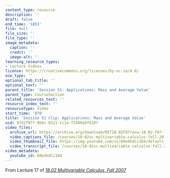 ```yaml
---
content_type: resource
description: ''
draft: false
end_time: '1853'
file: null
file_size: ''
file_type: ''
image_metadata:
  caption: ''
  credit: ''
  image-alt: ''
learning_resource_types:
- Lecture Videos
license: https://creativecommons.org/licenses/by-nc-sa/4.0/
ocw_type: ''
optional_tab_title: ''
optional_text: ''
parent_title: 'Session 51: Applications: Mass and Average Value'
parent_type: CourseSection
related_resources_text: ''
resource_index_text: ''
resourcetype: Video
start_time: '870'
title: 'Session 51 Clip: Applications: Mass and Average Value'
uid: 9fd1f97f-9b6c-6521-cc1a-f2400a9f6107
video_files:
  archive_url: https://archive.org/download/MIT18.02F07/ocw-18_02-f07-lec17_300k.mp4
  video_captions_file: /courses/18-02sc-multivariable-calculus-fall-2010/60e4hdCi1D4_captions.vtt
  video_thumbnail_file: https://img.youtube.com/vi/60e4hdCi1D4/default.jpg
  video_transcript_file: /courses/18-02sc-multivariable-calculus-fall-2010/60e4hdCi1D4_transcript.pdf
video_metadata:
  youtube_id: 60e4hdCi1D4
---
```

From Lecture 17 of [_18.02 Multivariable Calculus, Fall 2007_](/courses/18-02-multivariable-calculus-fall-2007/video_galleries/video-lectures)
